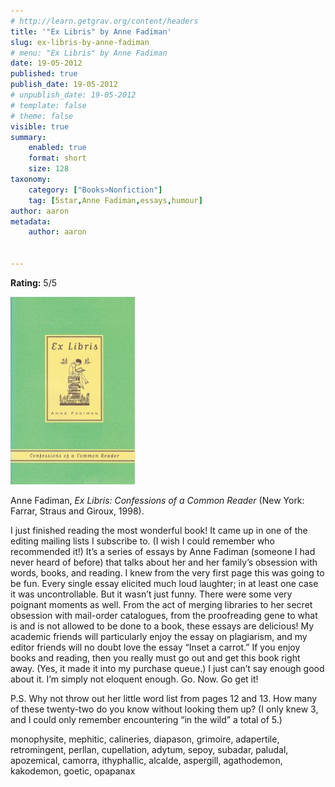 ```yaml
---
# http://learn.getgrav.org/content/headers
title: '"Ex Libris" by Anne Fadiman'
slug: ex-libris-by-anne-fadiman
# menu: "Ex Libris" by Anne Fadiman
date: 19-05-2012
published: true
publish_date: 19-05-2012
# unpublish_date: 19-05-2012
# template: false
# theme: false
visible: true
summary:
    enabled: true
    format: short
    size: 128
taxonomy:
    category: ["Books>Nonfiction"]
    tag: [5star,Anne Fadiman,essays,humour]
author: aaron
metadata:
    author: aaron


---
```


**Rating:** 5/5

![](cover8-199x300.jpg "Ex Libris")

Anne Fadiman, *Ex Libris: Confessions of a Common Reader* (New York: Farrar, Straus and Giroux, 1998).

I just finished reading the most wonderful book! It came up in one of the editing mailing lists I subscribe to. (I wish I could remember who recommended it!) It’s a series of essays by Anne Fadiman (someone I had never heard of before) that talks about her and her family’s obsession with words, books, and reading. I knew from the very first page this was going to be fun. Every single essay elicited much loud laughter; in at least one case it was uncontrollable. But it wasn’t just funny. There were some very poignant moments as well. From the act of merging libraries to her secret obsession with mail-order catalogues, from the proofreading gene to what is and is not allowed to be done to a book, these essays are delicious! My academic friends will particularly enjoy the essay on plagiarism, and my editor friends will no doubt love the essay “Inset a carrot.” If you enjoy books and reading, then you really must go out and get this book right away. (Yes, it made it into my purchase queue.) I just can’t say enough good about it. I’m simply not eloquent enough. Go. Now. Go get it!

P.S. Why not throw out her little word list from pages 12 and 13. How many of these twenty-two do you know without looking them up? (I only knew 3, and I could only remember encountering “in the wild” a total of 5.)

monophysite, mephitic, calineries, diapason, grimoire, adapertile, retromingent, perllan, cupellation, adytum, sepoy, subadar, paludal, apozemical, camorra, ithyphallic, alcalde, aspergill, agathodemon, kakodemon, goetic, opapanax

